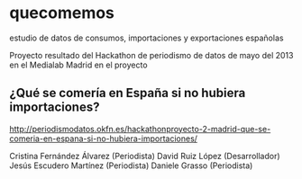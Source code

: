 quecomemos
==========

estudio de datos de consumos, importaciones y exportaciones españolas

Proyecto resultado del Hackathon de periodismo de datos de mayo del 2013 en el Medialab Madrid en el proyecto

¿Qué se comería en España si no hubiera importaciones?
------------------------------------------------------
http://periodismodatos.okfn.es/hackathonproyecto-2-madrid-que-se-comeria-en-espana-si-no-hubiera-importaciones/

Cristina Fernández Álvarez (Periodista)
David Ruiz López (Desarrollador)
Jesús Escudero Martínez (Periodista)
Daniele Grasso (Periodista)

